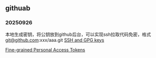 ## githuab 

### 20250926

本地生成密钥，将公钥放到github后台，可以实现ssh拉取代码免密，格式 git@github.com:xxx/aaa.git
[SSH and GPG keys](https://github.com/settings/keys)

[Fine-grained Personal Access Tokens](https://github.com/settings/personal-access-tokens)